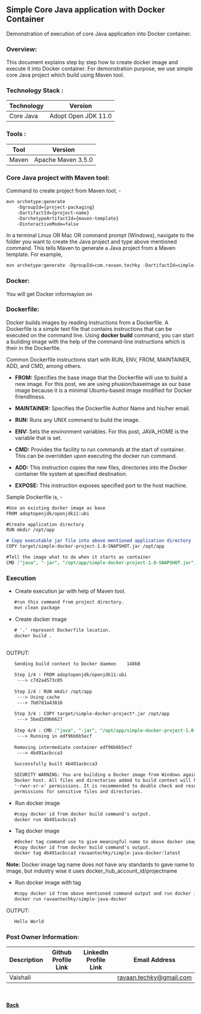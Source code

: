 ## Simple Core Java application with Docker Container
Demonstration of execution of core Java application into Docker container.

### Overview:
This document explains step by step how to create docker image and execute it into Docker container. For demonstration purpose, we use simple core Java project which build using Maven tool.

### Technology Stack :

| Technology | Version |
| ------- | ------- |
| Core Java | Adopt Open JDK 11.0 |

### Tools :

| Tool | Version |
| ------- | ------- |
| Maven | Apache Maven 3.5.0 |

### Core Java project with Maven tool:

Command to create project from Maven tool, -
```markdown
mvn archetype:generate
	-DgroupId={project-packaging}
	-DartifactId={project-name}
	-DarchetypeArtifactId={maven-template}
	-DinteractiveMode=false
```

In a terminal Linux OR Mac OR command prompt (Windows), navigate to the folder you want to create the Java project and type above mentioned command. This tells Maven to generate a Java project from a Maven template. For example,

```markdown
mvn archetype:generate -DgroupId=com.ravaan.techky -DartifactId=simple-docker-project -DarchetypeArtifactId=maven-archetype-quickstart -DinteractiveMode=false
```

### Docker:
You will get Docker informayion on [<i class="fa fa-external-link"></i>](/docker-documentation/) 

### Dockerfile:
Docker builds images by reading instructions from a Dockerfile. A Dockerfile is a simple text file that contains instructions that can be executed on the command line. Using **docker build** command, you can start a building image with the help of the command-line instructions which is their in the Dockerfile.

Common Dockerfile instructions start with RUN, ENV, FROM, MAINTAINER, ADD, and CMD, among others.

 - **FROM:** Specifies the base image that the Dockerfile will use to build a new image. For this post, we are using phusion/baseimage as our base image because it is a minimal Ubuntu-based image modified for Docker friendliness.
 
- **MAINTAINER:** Specifies the Dockerfile Author Name and his/her email.

- **RUN:** Runs any UNIX command to build the image.

- **ENV:** Sets the environment variables. For this post, JAVA_HOME is the variable that is set.

- **CMD:** Provides the facility to run commands at the start of container. This can be overridden upon executing the docker run command.

- **ADD:** This instruction copies the new files, directories into the Docker container file system at specified destination.

- **EXPOSE:** This instruction exposes specified port to the host machine.

Sample Dockerfile is, - 

```markdown
#Use an existing docker image as base 
FROM adoptopenjdk/openjdk11:ubi

#Create application directory
RUN mkdir /opt/app

# Copy executable jar file into above mentioned application directory
COPY target/simple-docker-project-1.0-SNAPSHOT.jar /opt/app

#Tell the image what to do when it starts as container
CMD ["java", "-jar", "/opt/app/simple-docker-project-1.0-SNAPSHOT.jar"]
```
### Execution

 - Create execution jar with help of Maven tool.

 ```markdown
	#run this command from project directory.
	mvn clean package
 ```

 - Create docker image

 ```markdown
	# '.' represent Dockerfile location.
	docker build .
	
 ```
 OUTPUT:
 ```markdown
	Sending build context to Docker daemon    148kB
	 
	Step 1/4 : FROM adoptopenjdk/openjdk11:ubi
	 ---> c7d2a4573c05
	 
	Step 2/4 : RUN mkdir /opt/app
	 ---> Using cache
	 ---> 7b07d3a43816
	 
	Step 3/4 : COPY target/simple-docker-project*.jar /opt/app
	 ---> 5bed2d9b6627
	 
	Step 4/4 : CMD ["java", "-jar", "/opt/app/simple-docker-project-1.0-SNAPSHOT.jar"]
	 ---> Running in edf96b6b5ecf
	 
	Removing intermediate container edf96b6b5ecf
	 ---> 4b491acbcca3
	 
	Successfully built 4b491acbcca3

	SECURITY WARNING: You are building a Docker image from Windows against a non-Windows 
	Docker host. All files and directories added to build context will have 
	'-rwxr-xr-x' permissions. It is recommended to double check and reset 
	permissions for sensitive files and directories.
 ```
 
 - Run docker image
 
 ```markdown
	#copy docker id from docker build command's output.
	docker run 4b491acbcca3
 ```
 
 - Tag docker image

 ```markdown
	#docker tag command use to give meaningful name to above docker image id.
	#copy docker id from docker build command's output.
	docker tag 4b491acbcca3 ravaantechky/simple-java-docker:latest
 ```
 **Note:** Docker image tag name does not have any standards to gave name to image,
 but industry wise it uses docker_hub_account_id/projectname
 
 - Run docker image with tag

 ```markdown
	#copy docker id from above mentioned command output and run docker image
	docker run ravaantechky/simple-java-docker
 ```
 OUTPUT:
 ```markdown
	Hello World
 ```

### Post Owner Information:

| Description | Github Profile Link  | LinkedIn Profile Link | Email Address
| -------- | -------- | -------- | -------- |
| Vaishali | [<i class="fa fa-external-link"></i>](https://github.com/ravaan-techky/) | [<i class="fa fa-external-link"></i>](https://www.linkedin.com/in/vaishali-patil-4a6679143/) | [ravaan.techky@gmail.com](mailto:ravaan.techky@gmail.com) |

<br/><br/>
[<i class="fa fa-arrow-left"></i> **Back**](/documentation/)
